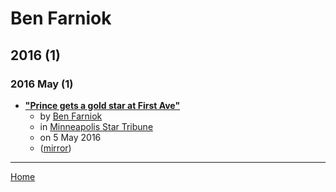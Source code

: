 # Ben Farniok

## 2016 (1)

### 2016 May (1)

 - [**"Prince gets a gold star at First Ave"**](https://www.startribune.com/prince-gets-a-gold-star-at-first-ave/378281421/)
    - by [Ben Farniok](../../authors/ben-farniok/index.md)
    - in [Minneapolis Star Tribune](../../publications/minneapolis-star-tribune/index.md)
    - on 5 May 2016
    - ([mirror](https://web.archive.org/web/*/https://www.startribune.com/prince-gets-a-gold-star-at-first-ave/378281421/))

----

[Home](../index.md)
